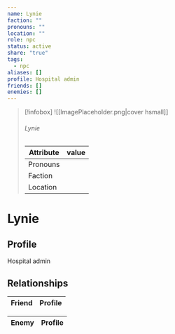 ```yaml
---
name: Lynie
faction: ""
pronouns: ""
location: ""
role: npc
status: active
share: "true"
tags:
  - npc
aliases: []
profile: Hospital admin
friends: []
enemies: []
---
```



> [!infobox]
> ![[ImagePlaceholder.png|cover hsmall]]
> ###### Lynie
> Attribute |  value |
> ---|---|
> Pronouns | 
> Faction | 
> Location |  |


# Lynie
## Profile
Hospital admin


## Relationships

| Friend | Profile |
| ------ | ------- |


| Enemy | Profile |
| ----- | ------- |


